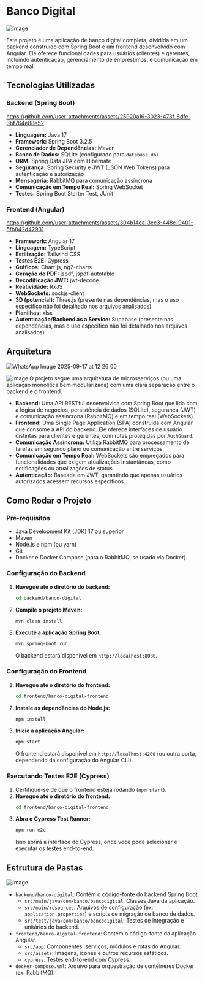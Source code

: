 # Banco Digital
![Image](https://github.com/user-attachments/assets/e696d76a-d32b-416f-8884-f142c3523fe2)

Este projeto é uma aplicação de banco digital completa, dividida em um backend construído com Spring Boot e um frontend desenvolvido com Angular. Ele oferece funcionalidades para usuários (clientes) e gerentes, incluindo autenticação, gerenciamento de empréstimos, e comunicação em tempo real.




## Tecnologias Utilizadas

### Backend (Spring Boot)
https://github.com/user-attachments/assets/25920a16-3023-473f-8dfe-3bf764e88e52
*   **Linguagem:** Java 17
*   **Framework:** Spring Boot 3.2.5
*   **Gerenciador de Dependências:** Maven
*   **Banco de Dados:** SQLite (configurado para `database.db`)
*   **ORM:** Spring Data JPA com Hibernate
*   **Segurança:** Spring Security e JWT (JSON Web Tokens) para autenticação e autorização
*   **Mensageria:** RabbitMQ para comunicação assíncrona
*   **Comunicação em Tempo Real:** Spring WebSocket
*   **Testes:** Spring Boot Starter Test, JUnit

### Frontend (Angular)
https://github.com/user-attachments/assets/304b14ea-3ec3-448c-9401-5fb842d42931
*   **Framework:** Angular 17
*   **Linguagem:** TypeScript
*   **Estilização:** Tailwind CSS
*   **Testes E2E:** Cypress
*   **Gráficos:** Chart.js, ng2-charts
*   **Geração de PDF:** jspdf, jspdf-autotable
*   **Decodificação JWT:** jwt-decode
*   **Reatividade:** RxJS
*   **WebSockets:** sockjs-client
*   **3D (potencial):** Three.js (presente nas dependências, mas o uso específico não foi detalhado nos arquivos analisados)
*   **Planilhas:** xlsx
*   **Autenticação/Backend as a Service:** Supabase (presente nas dependências, mas o uso específico não foi detalhado nos arquivos analisados)

## Arquitetura

![WhatsApp Image 2025-09-17 at 12 26 00](https://github.com/user-attachments/assets/fde18336-1e39-445d-8661-4f540e57d1bc)

![Image](https://github.com/user-attachments/assets/a329cdaf-e89e-4644-9a31-1ea802d832dd)
O projeto segue uma arquitetura de microsserviços (ou uma aplicação monolítica bem modularizada) com uma clara separação entre o backend e o frontend.

*   **Backend:** Uma API RESTful desenvolvida com Spring Boot que lida com a lógica de negócios, persistência de dados (SQLite), segurança (JWT) e comunicação assíncrona (RabbitMQ) e em tempo real (WebSockets).
*   **Frontend:** Uma Single Page Application (SPA) construída com Angular que consome a API do backend. Ele oferece interfaces de usuário distintas para clientes e gerentes, com rotas protegidas por `AuthGuard`.
*   **Comunicação Assíncrona:** Utiliza RabbitMQ para processamento de tarefas em segundo plano ou comunicação entre serviços.
*   **Comunicação em Tempo Real:** WebSockets são empregados para funcionalidades que exigem atualizações instantâneas, como notificações ou atualizações de status.
*   **Autenticação:** Baseada em JWT, garantindo que apenas usuários autorizados acessem recursos específicos.

## Como Rodar o Projeto

### Pré-requisitos

*   Java Development Kit (JDK) 17 ou superior
*   Maven
*   Node.js e npm (ou yarn)
*   Git
*   Docker e Docker Compose (para o RabbitMQ, se usado via Docker)

### Configuração do Backend

1.  **Navegue até o diretório do backend:**
    ```bash
    cd backend/banco-digital
    ```
2.  **Compile o projeto Maven:**
    ```bash
    mvn clean install
    ```
3.  **Execute a aplicação Spring Boot:**
    ```bash
    mvn spring-boot:run
    ```
    O backend estará disponível em `http://localhost:8080`.

### Configuração do Frontend

1.  **Navegue até o diretório do frontend:**
    ```bash
    cd frontend/banco-digital-frontend
    ```
2.  **Instale as dependências do Node.js:**
    ```bash
    npm install
    ```
3.  **Inicie a aplicação Angular:**
    ```bash
    npm start
    ```
    O frontend estará disponível em `http://localhost:4200` (ou outra porta, dependendo da configuração do Angular CLI).

### Executando Testes E2E (Cypress)

1.  Certifique-se de que o frontend esteja rodando (`npm start`).
2.  **Navegue até o diretório do frontend:**
    ```bash
    cd frontend/banco-digital-frontend
    ```
3.  **Abra o Cypress Test Runner:**
    ```bash
    npm run e2e
    ```
    Isso abrirá a interface do Cypress, onde você pode selecionar e executar os testes end-to-end.

## Estrutura de Pastas
![Image](https://github.com/user-attachments/assets/914b4c3b-0db3-458a-9988-62628fa560c9)
*   `backend/banco-digital`: Contém o código-fonte do backend Spring Boot.
    *   `src/main/java/com/banco/bancodigital`: Classes Java da aplicação.
    *   `src/main/resources`: Arquivos de configuração (ex: `application.properties`) e scripts de migração de banco de dados.
    *   `src/test/java/com/banco/bancodigital`: Testes de integração e unitários do backend.
*   `frontend/banco-digital-frontend`: Contém o código-fonte da aplicação Angular.
    *   `src/app`: Componentes, serviços, módulos e rotas do Angular.
    *   `src/assets`: Imagens, ícones e outros recursos estáticos.
    *   `cypress`: Testes end-to-end com Cypress.
*   `docker-compose.yml`: Arquivo para orquestração de contêineres Docker (ex: RabbitMQ).
